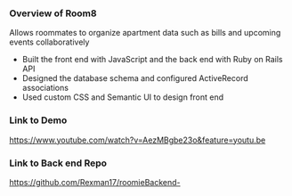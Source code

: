 ### Overview of Room8
Allows roommates to organize apartment data such as bills and upcoming events collaboratively
+ Built the front end with JavaScript and the back end with Ruby on Rails API
+ Designed the database schema and configured ActiveRecord associations
+ Used custom CSS and Semantic UI to design front end

### Link to Demo
https://www.youtube.com/watch?v=AezMBgbe23o&feature=youtu.be

### Link to Back end Repo
https://github.com/Rexman17/roomieBackend-

